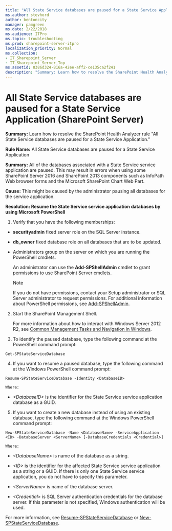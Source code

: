 ```yaml
---
title: "All State Service databases are paused for a State Service Application (SharePoint Server)"
ms.author: stevhord
author: bentoncity
manager: pamgreen
ms.date: 2/22/2018
ms.audience: ITPro
ms.topic: troubleshooting
ms.prod: sharepoint-server-itpro
localization_priority: Normal
ms.collection:
- IT_Sharepoint_Server
- IT_Sharepoint_Server_Top
ms.assetid: 8386d324-816a-42ee-aff2-ce135ca2f241
description: "Summary: Learn how to resolve the SharePoint Health Analyzer ruleAll State Service databases are paused for a State Service Application."
---
```


# All State Service databases are paused for a State Service Application (SharePoint Server)

 **Summary:** Learn how to resolve the SharePoint Health Analyzer rule "All State Service databases are paused for a State Service Application." 
  
 **Rule Name:** All State Service databases are paused for a State Service Application 
  
 **Summary:** All of the databases associated with a State Service service application are paused. This may result in errors when using some SharePoint Server 2016 and SharePoint 2013 components such as InfoPath Web browser forms and the Microsoft SharePoint Chart Web Part. 
  
 **Cause:** This might be caused by the administrator pausing all databases for the service application. 
  
 **Resolution: Resume the State Service service application databases by using Microsoft PowerShell**
  
1. Verify that you have the following memberships:
    
  - **securityadmin** fixed server role on the SQL Server instance. 
    
  - **db_owner** fixed database role on all databases that are to be updated. 
    
  - Administrators group on the server on which you are running the PowerShell cmdlets.
    
    An administrator can use the **Add-SPShellAdmin** cmdlet to grant permissions to use SharePoint Server cmdlets. 
    
    > [!NOTE]
    > If you do not have permissions, contact your Setup administrator or SQL Server administrator to request permissions. For additional information about PowerShell permissions, see [Add-SPShellAdmin](http://technet.microsoft.com/library/2ddfad84-7ca8-409e-878b-d09cb35ed4aa.aspx). 
  
2. Start the SharePoint Management Shell.
    
    For more information about how to interact with Windows Server 2012 R2, see [Common Management Tasks and Navigation in Windows](http://go.microsoft.com/fwlink/?LinkID=715712&amp;clcid=0x409).
    
3. To identify the paused database, type the following command at the PowerShell command prompt:
    
  ```
  Get-SPStateServiceDatabase
  ```

4. If you want to resume a paused database, type the following command at the Windows PowerShell command prompt:
    
  ```
  Resume-SPStateServiceDatabase -Identity <DatabaseID>
  ```

    Where:
    
  -  _\<DatabaseID\>_ is the identifier for the State Service service application database as a GUID. 
    
5. If you want to create a new database instead of using an existing database, type the following command at the Windows PowerShell command prompt:
    
  ```
  New-SPStateServiceDatabase -Name <DatabaseName> -ServiceApplication <ID> -DatabaseServer <ServerName> [-DatabaseCredentials <Credential>] 
  ```

    Where:
    
  -  _\<DatabaseName\>_ is name of the database as a string. 
    
  -  _\<ID\>_ is the identifier for the affected State Service service application as a string or a GUID. If there is only one State Service service application, you do not have to specify this parameter. 
    
  -  _\<ServerName\>_ is name of the database server. 
    
  -  _\<Credential\>_ is SQL Server authentication credentials for the database server. If this parameter is not specified, Windows authentication will be used. 
    
For more information, see [Resume-SPStateServiceDatabase](http://technet.microsoft.com/library/5a608d7b-80e3-482b-832a-e2033d403249.aspx) or [New-SPStateServiceDatabase](http://technet.microsoft.com/library/221e439c-c501-4d4c-9d8a-171a01e67e25.aspx). 
  

